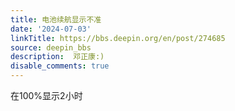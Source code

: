 ```yaml
---
title: 电池续航显示不准
date: '2024-07-03'
linkTitle: https://bbs.deepin.org/en/post/274685
source: deepin_bbs
description:  邓正康:) 
disable_comments: true
---
```

在100%显示2小时
